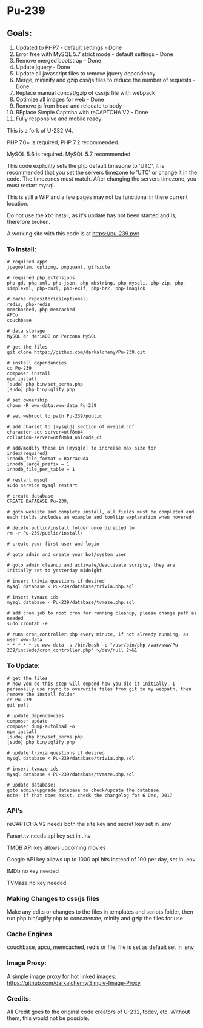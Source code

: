 # Pu-239

## Goals:
1. Updated to PHP7 - default settings - Done
2. Error free with MySQL 5.7 strict mode - default settings - Done
3. Remove merged bootstrap - Done
4. Update jquery - Done
5. Update all javascript files to remove jquery dependency
6. Merge, mininify and gzip css/js files to reduce the number of requests - Done
7. Replace manual concat/gzip of css/js file with webpack
8. Optimize all images for web - Done
9. Remove js from head and relocate to body
10. REplace Simple Captcha with reCAPTCHA V2 - Done
11. Fully responsive and mobile ready

This is a fork of U-232 V4.

PHP 7.0+ is required, PHP 7.2 recommended.

MySQL 5.6 is required. MySQL 5.7 recommended.

This code explicitly sets the php default timezone to 'UTC', it is recommended that you set the servers timezone to 'UTC' or change it in the code. The timezones must match. After changing the servers timezone, you must restart mysql.

This is still a WIP and a few pages may not be functional in there current location.

Do not use the xbt install, as it's update has not been started and is, therefore broken.

A working site with this code is at https://pu-239.pw/

### To Install:
```
# required apps
jpegoptim, optipng, pngquant, gifsicle

# required php extensions
php-gd, php-xml, php-json, php-mbstring, php-mysqli, php-zip, php-simplexml, php-curl, php-exif, php-bz2, php-imagick

# cache repositories(optional)
redis, php-redis
memchached, php-memcached
APCu
couchbase

# data storage
MySQL or MariaDB or Percona MySQL

# get the files
git clone https://github.com/darkalchemy/Pu-239.git

# install dependancies
cd Pu-239
composer install
npm install
[sudo] php bin/set_perms.php
[sudo] php bin/uglify.php

# set ownership
chown -R www-data:www-data Pu-239

# set webroot to path Pu-239/public

# add charset to [mysqld] section of mysqld.cnf
character-set-server=utf8mb4
collation-server=utf8mb4_unicode_ci

# add/modify these in [mysqld] to increase max size for index(required)
innodb_file_format = Barracuda
innodb_large_prefix = 1
innodb_file_per_table = 1

# restart mysql
sudo service mysql restart

# create database
CREATE DATABASE Pu-239;

# goto website and complete install, all fields must be completed and each fields includes an example and tooltip explanation when hovered

# delete public/install folder once directed to
rm -r Pu-239/public/install/

# create your first user and login

# goto admin and create your bot/system user

# goto admin cleanup and activate/deactivate scripts, they are initially set to yesterday midnight

# insert trivia questions if desired
mysql database < Pu-239/database/trivia.php.sql

# insert tvmaze ids
mysql database < Pu-239/database/tvmaze.php.sql

# add cron job to root cron for running cleanup, please change path as needed
sudo crontab -e

# runs cron_controller.php every minute, if not already running, as user www-data
* * * * * su www-data -s /bin/bash -c "/usr/bin/php /var/www/Pu-239/include/cron_controller.php" >/dev/null 2>&1
```

### To Update:
```
# get the files
# how you do this step will depend how you did it initially, I personally use rsync to overwrite files from git to my webpath, then remove the install folder
cd Pu-239
git pull

# update dependancies:
composer update
composer dump-autoload -o
npm install
[sudo] php bin/set_perms.php
[sudo] php bin/uglify.php

# update trivia questions if desired
mysql database < Pu-239/database/trivia.php.sql

# insert tvmaze ids 
mysql database < Pu-239/database/tvmaze.php.sql

# update database:
goto admin/upgrade_database to check/update the database
note: if that does exist, check the changelog for 6 Dec, 2017
```

### API's

reCAPTCHA V2 needs both the site key and secret key set in .env

Fanart.tv needs api key set in .inv

TMDB API key allows upcoming movies

Google API key allows up to 1000 api hits instead of 100 per day, set in .env

IMDb no key needed

TVMaze no key needed


### Making Changes to css/js files
Make any edits or changes to the files in templates and scripts folder, then run php bin/uglify.php to concatenate, minify and gzip the files for use

### Cache Engines

couchbase, apcu, memcached, redis or file. file is set as default set in .env


### Image Proxy:

A simple image proxy for hot linked images: https://github.com/darkalchemy/Simple-Image-Proxy


### Credits:

All Credit goes to the original code creators of U-232, tbdev, etc. Without them, this would not be possible.
